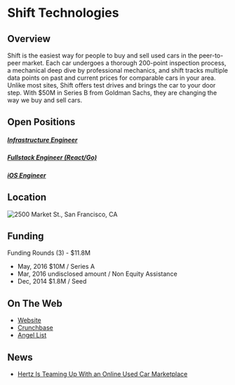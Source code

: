# Shift Technologies
## Overview
Shift is the easiest way for people to buy and sell used cars in the peer-to-peer market. Each car undergoes a thorough 200-point inspection process, a mechanical deep dive by professional mechanics, and shift tracks multiple data points on past and current prices for comparable cars in your area. Unlike most sites, Shift offers test drives and brings the car to your door step. With $50M in Series B from Goldman Sachs, they are changing the way we buy and sell cars.  

## Open Positions
##### [Infrastructure Engineer](https://github.com/the31337/jobs/blob/master/shift-technologies/infrastructure-engineer.md)
##### [Fullstack Engineer (React/Go)](https://github.com/the31337/jobs/blob/master/shift-technologies/full-stack-engineer-react-go.md)
##### [iOS Engineer](https://github.com/the31337/jobs/blob/master/shift-technologies/product-engineer-ios.md)

## Location
![2500 Market St., San Francisco, CA](https://maps.googleapis.com/maps/api/staticmap?center=2500+Market+St.,+San+Francisco,+CA&zoom=13&scale=false&size=600x300&maptype=roadmap&format=png&visual_refresh=true)

## Funding
Funding Rounds (3) - $11.8M
+ May, 2016	$10M / Series A
+ Mar, 2016	undisclosed amount / Non Equity Assistance
+ Dec, 2014	$1.8M / Seed

## On The Web
+ [Website](https://shift.com)
+ [Crunchbase](https://www.crunchbase.com/organization/shift-technology#/entity)
+ [Angel List](https://angel.co/shift)

## News
+ [Hertz Is Teaming Up With an Online Used Car Marketplace](http://fortune.com/2016/12/13/shift-partners-hertz)
